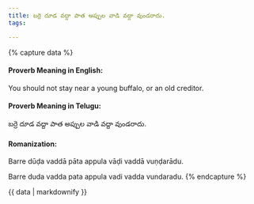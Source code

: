 ```yaml
---
title: బర్రె దూడ వద్దా పాత అప్పుల వాడి వద్దా వుండరాదు.
tags:

---
```


{% capture data %}
#### Proverb Meaning in English:
You should not stay near a young buffalo, or an old creditor.

#### Proverb Meaning in Telugu:
బర్రె దూడ వద్దా పాత అప్పుల వాడి వద్దా వుండరాదు.

#### Romanization:
Barre dūḍa vaddā pāta appula vāḍi vaddā vuṇḍarādu.

Barre duda vadda pata appula vadi vadda vundaradu.
{% endcapture %}

{{ data | markdownify }}

